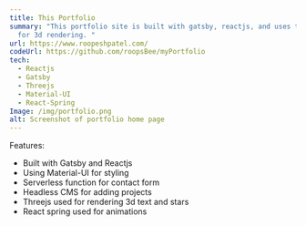 ```yaml
---
title: This Portfolio
summary: "This portfolio site is built with gatsby, reactjs, and uses threejs
  for 3d rendering. "
url: https://www.roopeshpatel.com/
codeUrl: https://github.com/roopsBee/myPortfolio
tech:
  - Reactjs
  - Gatsby
  - Threejs
  - Material-UI
  - React-Spring
Image: /img/portfolio.png
alt: Screenshot of portfolio home page
---
```

Features:

* Built with Gatsby and Reactjs
* Using Material-UI for styling
* Serverless function for contact form 
* Headless CMS for adding projects
* Threejs used for rendering 3d text and stars 
* React spring used for animations